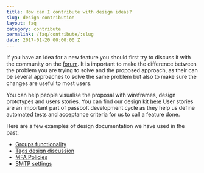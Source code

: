 ```yaml
---
title: How can I contribute with design ideas?
slug: design-contribution
layout: faq
category: contribute
permalink: /faq/contribute/:slug
date: 2017-01-20 00:00:00 Z
---
```

If you have an idea for a new feature you should first try to discuss it with the community on the 
[forum](https://community.passbolt.com/). It is important to make the difference between the problem you 
are trying to solve and the proposed approach, as their can be several approaches to solve the same problem
but also to make sure the changes are useful to most users.

You can help people visualise the proposal with wireframes, design prototypes and users stories. You can find our design kit [here](https://www.figma.com/file/3QSxoPUkTds3ix3zL534gN/Design-kit?node-id=149%3A547223&t=1CAjVpma1uyFs0tN-1) User
stories are an important part of passbolt development cycle as they help us define automated tests and
acceptance criteria for us to call a feature done.

Here are a few examples of design documentation we have used in the past:
- [Groups functionality](https://blog.passbolt.com/how-passbolt-will-implement-groups-ee49108a6ff1)
- [Tags design discussion](https://blog.passbolt.com/tags-functionality-b7f70786a0c4)
- [MFA Policies](https://docs.google.com/document/d/1a9ER_0h-JqkJPK6gQDRi-4lvseEmYtPPAVdf_MuGN6g/)
- [SMTP settings](https://docs.google.com/document/d/1elz0QK-YhhlxH4T0gfUz8XDyhAy_r3crXnU74exy2B0/)

